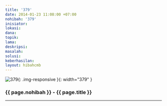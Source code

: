 ```yaml
---
title: '379'
date: 2014-01-23 11:08:00 +07:00
nohibah: '379'
inisiator: 
lokasi: 
dana: 
topik: 
lama: 
deskripsi: 
masalah: 
solusi: 
keberhasilan: 
layout: hibahcmb
---
```


![379](/static/img/hibahcmb/379.png){: .img-responsive }{: width="379" }

### {{ page.nohibah }} - {{ page.title }}

---
